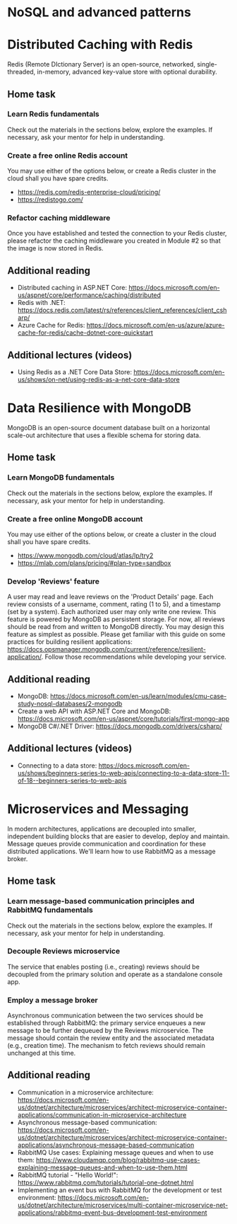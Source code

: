 # NoSQL and advanced patterns

# Distributed Caching with Redis
Redis (Remote DIctionary Server) is an open-source, networked, single-threaded, in-memory, advanced key-value store with optional durability.

## Home task
### Learn Redis fundamentals
Check out the materials in the sections below, explore the examples. If necessary, ask your mentor for help in understanding.
### Create a free online Redis account
You may use either of the options below, or create a Redis cluster in the cloud shall you have spare credits.
- https://redis.com/redis-enterprise-cloud/pricing/
- https://redistogo.com/
### Refactor caching middleware
Once you have established and tested the connection to your Redis cluster, please refactor the caching middleware you created in Module #2 so that the image is now stored in Redis.

## Additional reading
- Distributed caching in ASP.NET Core: https://docs.microsoft.com/en-us/aspnet/core/performance/caching/distributed
- Redis with .NET: https://docs.redis.com/latest/rs/references/client_references/client_csharp/
- Azure Cache for Redis: https://docs.microsoft.com/en-us/azure/azure-cache-for-redis/cache-dotnet-core-quickstart

## Additional lectures (videos)
- Using Redis as a .NET Core Data Store: https://docs.microsoft.com/en-us/shows/on-net/using-redis-as-a-net-core-data-store

# Data Resilience with MongoDB
MongoDB is an open-source document database built on a horizontal scale-out architecture that uses a flexible schema for storing data.

## Home task
### Learn MongoDB fundamentals
Check out the materials in the sections below, explore the examples. If necessary, ask your mentor for help in understanding.
### Create a free online MongoDB account
You may use either of the options below, or create a cluster in the cloud shall you have spare credits.
- https://www.mongodb.com/cloud/atlas/lp/try2
- https://mlab.com/plans/pricing/#plan-type=sandbox
### Develop 'Reviews' feature
A user may read and leave reviews on the 'Product Details' page. Each review consists of a username, comment, rating (1 to 5), and a timestamp (set by a system). Each authorized user may only write one review. This feature is powered by MongoDB as persistent storage. For now, all reviews should be read from and written to MongoDB directly. You may design this feature as simplest as possible.
Please get familiar with this guide on some practices for building resilient applications: https://docs.opsmanager.mongodb.com/current/reference/resilient-application/. Follow those recommendations while developing your service.

## Additional reading
- MongoDB: https://docs.microsoft.com/en-us/learn/modules/cmu-case-study-nosql-databases/2-mongodb
- Create a web API with ASP.NET Core and MongoDB: https://docs.microsoft.com/en-us/aspnet/core/tutorials/first-mongo-app
- MongoDB C#/.NET Driver: https://docs.mongodb.com/drivers/csharp/

## Additional lectures (videos)
- Connecting to a data store: https://docs.microsoft.com/en-us/shows/beginners-series-to-web-apis/connecting-to-a-data-store-11-of-18--beginners-series-to-web-apis

# Microservices and Messaging
In modern architectures, applications are decoupled into smaller, independent building blocks that are easier to develop, deploy and maintain. Message queues provide communication and coordination for these distributed applications. We'll learn how to use RabbitMQ as a message broker.

## Home task
### Learn message-based communication principles and RabbitMQ fundamentals
Check out the materials in the sections below, explore the examples. If necessary, ask your mentor for help in understanding.
### Decouple Reviews microservice
The service that enables posting (i.e., creating) reviews should be decoupled from the primary solution and operate as a standalone console app.
### Employ a message broker
Asynchronous communication between the two services should be established through RabbitMQ: the primary service enqueues a new message to be further dequeued by the Reviews microservice. The message should contain the review entity and the associated metadata (e.g., creation time). The mechanism to fetch reviews should remain unchanged at this time.

## Additional reading
- Communication in a microservice architecture: https://docs.microsoft.com/en-us/dotnet/architecture/microservices/architect-microservice-container-applications/communication-in-microservice-architecture
- Asynchronous message-based communication: https://docs.microsoft.com/en-us/dotnet/architecture/microservices/architect-microservice-container-applications/asynchronous-message-based-communication
- RabbitMQ Use cases: Explaining message queues and when to use them: https://www.cloudamqp.com/blog/rabbitmq-use-cases-explaining-message-queues-and-when-to-use-them.html
- RabbitMQ tutorial - "Hello World!": https://www.rabbitmq.com/tutorials/tutorial-one-dotnet.html
- Implementing an event bus with RabbitMQ for the development or test environment: https://docs.microsoft.com/en-us/dotnet/architecture/microservices/multi-container-microservice-net-applications/rabbitmq-event-bus-development-test-environment
